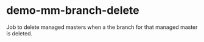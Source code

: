 # demo-mm-branch-delete
Job to delete managed masters when a the branch for that managed master is deleted.
